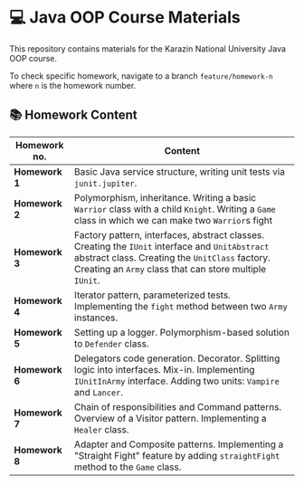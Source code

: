 # :computer: Java OOP Course Materials

This repository contains materials for the Karazin National University Java OOP course.

To check specific homework, navigate to a branch `feature/homework-n` where `n` is the homework number.

## :books: Homework Content

| Homework no.   | Content                                                                                                                                                                                                      |
|----------------|--------------------------------------------------------------------------------------------------------------------------------------------------------------------------------------------------------------|
| **Homework 1** | Basic Java service structure, writing unit tests via `junit.jupiter`.                                                                                                                                        |
| **Homework 2** | Polymorphism, inheritance. Writing a basic `Warrior` class with a child `Knight`. Writing a `Game` class in which we can make two `Warrior`s fight                                                           |
| **Homework 3** | Factory pattern, interfaces, abstract classes. Creating the `IUnit` interface and `UnitAbstract` abstract class. Creating the `UnitClass` factory. Creating an `Army` class that can store multiple `IUnit`. |
| **Homework 4** | Iterator pattern, parameterized tests. Implementing the `fight` method between two `Army` instances.                                                                                                         |
| **Homework 5** | Setting up a logger. Polymorphism-based solution to `Defender` class.                                                                                                                                        |
| **Homework 6** | Delegators code generation. Decorator. Splitting logic into interfaces. Mix-in. Implementing `IUnitInArmy` interface. Adding two units: `Vampire` and `Lancer`.                                              |
| **Homework 7** | Chain of responsibilities and Command patterns. Overview of a Visitor pattern. Implementing a `Healer` class.                                                                                                |
| **Homework 8** | Adapter and Composite patterns. Implementing a "Straight Fight" feature by adding `straightFight` method to the `Game` class.                                                                                |

